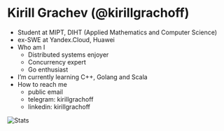 # Kirill Grachev (@kirillgrachoff)
- Student at MIPT, DIHT (Applied Mathematics and Computer Science)
- ex-SWE at Yandex.Cloud, Huawei
- Who am I
  - Distributed systems enjoyer
  - Concurrency expert
  - Go enthusiast
- I’m currently learning C++, Golang and Scala
- How to reach me
  - public email
  - telegram: kirillgrachoff
  - linkedin: kirillgrachoff

![Stats](https://github-readme-stats.vercel.app/api?username=kirillgrachoff&count_private=true&show_icons=true&theme=highcontrast)
